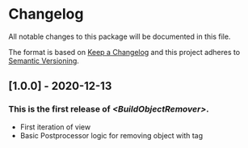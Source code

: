 # Changelog
All notable changes to this package will be documented in this file.

The format is based on [Keep a Changelog](http://keepachangelog.com/en/1.0.0/)
and this project adheres to [Semantic Versioning](http://semver.org/spec/v2.0.0.html).

## [1.0.0] - 2020-12-13

### This is the first release of *\<BuildObjectRemover\>*.
- First iteration of view
- Basic Postprocessor logic for removing object with tag
